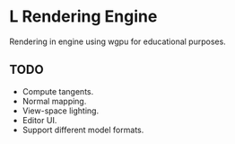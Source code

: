 # L Rendering Engine
Rendering in engine using wgpu for educational purposes.

## TODO
- Compute tangents.
- Normal mapping.
- View-space lighting.
- Editor UI.
- Support different model formats.
